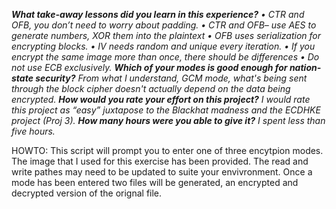 _**What take-away lessons did you learn in this experience?**
	•	CTR and OFB, you don’t need to worry about padding.
	•	CTR and OFB– use AES to generate numbers, XOR them into the plaintext
	•	OFB uses serialization for encrypting blocks.
	•	IV needs random and unique every iteration. 
	•	If you encrypt the same image more than once, there should be differences
	•	Do not use ECB exclusively.
**Which of your modes is good enough for nation-state security?**
  From what I understand, GCM mode, what's being sent through the block cipher doesn't actually depend on the data being encrypted.
**How would you rate your effort on this project?**
  I would rate this project as “easy” juxtapose to the Blackhat madness and the ECDHKE project (Proj 3).
**How many hours were you able to give it?**
  I spent less than five hours._

HOWTO:
This script will prompt you to enter one of three encytpion modes.
The image that I used for this exercise has been provided.
The read and write pathes may need to be updated to suite your envivronment.
Once a mode has been entered two files will be generated, an encrypted and decrypted version of the orignal file.
